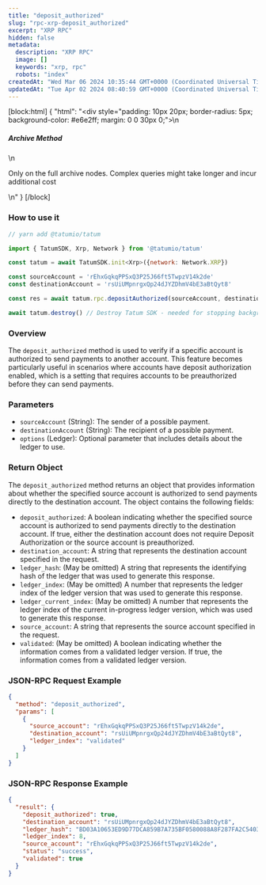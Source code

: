 ```yaml
---
title: "deposit_authorized"
slug: "rpc-xrp-deposit_authorized"
excerpt: "XRP RPC"
hidden: false
metadata: 
  description: "XRP RPC"
  image: []
  keywords: "xrp, rpc"
  robots: "index"
createdAt: "Wed Mar 06 2024 10:35:44 GMT+0000 (Coordinated Universal Time)"
updatedAt: "Tue Apr 02 2024 08:40:59 GMT+0000 (Coordinated Universal Time)"
---
```

[block:html]
{
  "html": "<div style=\"padding: 10px 20px; border-radius: 5px; background-color: #e6e2ff; margin: 0 0 30px 0;\">\n  <h5>Archive Method</h5>\n  <p>Only on the full archive nodes. Complex queries might take longer and incur additional cost</p>\n</div>"
}
[/block]


### How to use it

```javascript
// yarn add @tatumio/tatum

import { TatumSDK, Xrp, Network } from '@tatumio/tatum'

const tatum = await TatumSDK.init<Xrp>({network: Network.XRP})

const sourceAccount = 'rEhxGqkqPPSxQ3P25J66ft5TwpzV14k2de'
const destinationAccount = 'rsUiUMpnrgxQp24dJYZDhmV4bE3aBtQyt8'

const res = await tatum.rpc.depositAuthorized(sourceAccount, destinationAccount, { ledgerIndex: 'validated' })

await tatum.destroy() // Destroy Tatum SDK - needed for stopping background jobs
```

### Overview

The `deposit_authorized` method is used to verify if a specific account is authorized to send payments to another account. This feature becomes particularly useful in scenarios where accounts have deposit authorization enabled, which is a setting that requires accounts to be preauthorized before they can send payments.

### Parameters

- `sourceAccount` (String): The sender of a possible payment.
- `destinationAccount` (String): The recipient of a possible payment.
- `options` (Ledger): Optional parameter that includes details about the ledger to use.

### Return Object

The `deposit_authorized` method returns an object that provides information about whether the specified source account is authorized to send payments directly to the destination account. The object contains the following fields:

- `deposit_authorized`: A boolean indicating whether the specified source account is authorized to send payments directly to the destination account. If true, either the destination account does not require Deposit Authorization or the source account is preauthorized.
- `destination_account`: A string that represents the destination account specified in the request.
- `ledger_hash`: (May be omitted) A string that represents the identifying hash of the ledger that was used to generate this response.
- `ledger_index`: (May be omitted) A number that represents the ledger index of the ledger version that was used to generate this response.
- `ledger_current_index`: (May be omitted) A number that represents the ledger index of the current in-progress ledger version, which was used to generate this response.
- `source_account`: A string that represents the source account specified in the request.
- `validated`: (May be omitted) A boolean indicating whether the information comes from a validated ledger version. If true, the information comes from a validated ledger version.

### JSON-RPC Request Example

```json
{
  "method": "deposit_authorized",
  "params": [
    {
      "source_account": "rEhxGqkqPPSxQ3P25J66ft5TwpzV14k2de",
      "destination_account": "rsUiUMpnrgxQp24dJYZDhmV4bE3aBtQyt8",
      "ledger_index": "validated"
    }
  ]
}
```

### JSON-RPC Response Example

```json
{
  "result": {
    "deposit_authorized": true,
    "destination_account": "rsUiUMpnrgxQp24dJYZDhmV4bE3aBtQyt8",
    "ledger_hash": "BD03A10653ED9D77DCA859B7A735BF0580088A8F287FA2C5403E0A19C58EF322",
    "ledger_index": 8,
    "source_account": "rEhxGqkqPPSxQ3P25J66ft5TwpzV14k2de",
    "status": "success",
    "validated": true
  }
}
```
